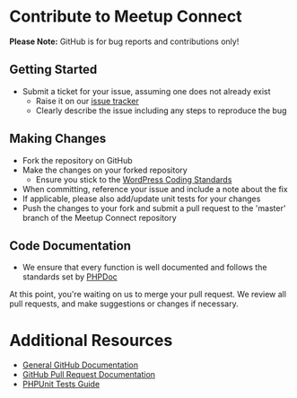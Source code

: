 # Contribute to Meetup Connect #

__Please Note:__ GitHub is for bug reports and contributions only!

## Getting Started ##

* Submit a ticket for your issue, assuming one does not already exist
  * Raise it on our [issue tracker](https://github.com/Section214/Meetup-Connect/issues)
  * Clearly describe the issue including any steps to reproduce the bug

## Making Changes ##

* Fork the repository on GitHub
* Make the changes on your forked repository
  * Ensure you stick to the [WordPress Coding Standards](https://codex.wordpress.org/WordPress_Coding_Standards)
* When committing, reference your issue and include a note about the fix
* If applicable, please also add/update unit tests for your changes
* Push the changes to your fork and submit a pull request to the 'master' branch of the Meetup Connect repository

## Code Documentation ##

* We ensure that every function is well documented and follows the standards set by [PHPDoc](http://phpdoc.org/docs/latest/index.html)

At this point, you're waiting on us to merge your pull request. We review all pull requests, and make suggestions or changes if necessary.

# Additional Resources

* [General GitHub Documentation](http://help.github.com/)
* [GitHub Pull Request Documentation](http://help.github.com/send-pull-requests/)
* [PHPUnit Tests Guide](http://phpunit.de/manual/current/en/writing-tests-for-phpunit.html)
